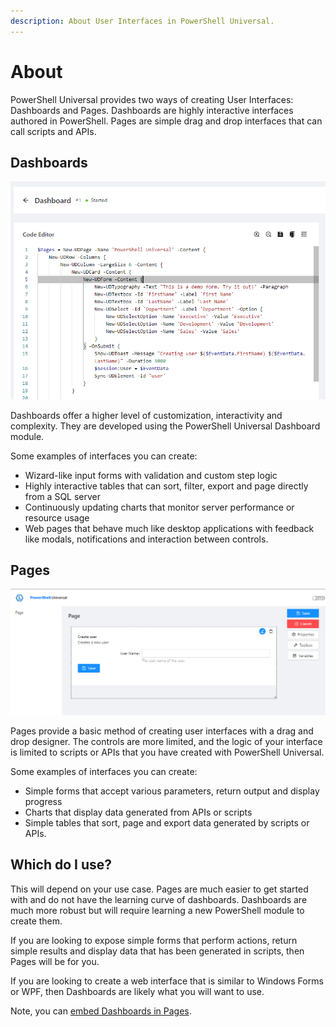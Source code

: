 ```yaml
---
description: About User Interfaces in PowerShell Universal.
---
```


# About

PowerShell Universal provides two ways of creating User Interfaces: Dashboards and Pages. Dashboards are highly interactive interfaces authored in PowerShell. Pages are simple drag and drop interfaces that can call scripts and APIs.&#x20;

## Dashboards

![Dashboard Editor](<../.gitbook/assets/image (325).png>)

Dashboards offer a higher level of customization, interactivity and complexity. They are developed using the PowerShell Universal Dashboard module.&#x20;

Some examples of interfaces you can create:&#x20;

* Wizard-like input forms with validation and custom step logic
* Highly interactive tables that can sort, filter, export and page directly from a SQL server
* Continuously updating charts that monitor server performance or resource usage&#x20;
* Web pages that behave much like desktop applications with feedback like modals, notifications and interaction between controls.&#x20;

## Pages

![Page Editor](<../.gitbook/assets/image (339) (1) (1).png>)

Pages provide a basic method of creating user interfaces with a drag and drop designer. The controls are more limited, and the logic of your interface is limited to scripts or APIs that you have created with PowerShell Universal.&#x20;

Some examples of interfaces you can create:&#x20;

* Simple forms that accept various parameters, return output and display progress
* Charts that display data generated from APIs or scripts&#x20;
* Simple tables that sort, page and export data generated by scripts or APIs.&#x20;

## Which do I use?&#x20;

This will depend on your use case. Pages are much easier to get started with and do not have the learning curve of dashboards. Dashboards are much more robust but will require learning a new PowerShell module to create them.&#x20;

If you are looking to expose simple forms that perform actions, return simple results and display data that has been generated in scripts, then Pages will be for you.&#x20;

If you are looking to create a web interface that is similar to Windows Forms or WPF, then Dashboards are likely what you will want to use.&#x20;

Note, you can [embed Dashboards in Pages](pages/iframe.md#embed-a-dashboard-in-a-page).

&#x20;






